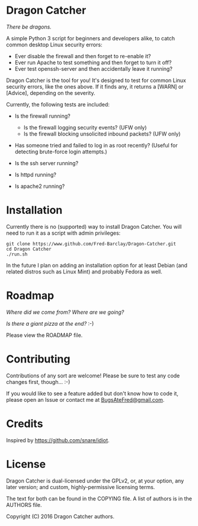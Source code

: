 Dragon Catcher
==============
*There be dragons.*

A simple Python 3 script for beginners and developers alike, to catch common
desktop Linux security errors:
 - Ever disable the firewall and then forget to re-enable it?
 - Ever run Apache to test something and then forget to turn it off?
 - Ever test openssh-server and then accidentally leave it running?

Dragon Catcher is the tool for you! It's designed to test for common Linux
security errors, like the ones above. If it finds any, it returns a
[WARN] or [Advice], depending on the severity.

Currently, the following tests are included:

 - Is the firewall running?
	 - Is the firewall logging security events? (UFW only)
	 - Is the firewall blocking unsolicited inbound packets? (UFW only)


 - Has someone tried and failed to log in as root recently? (Useful for
	 detecting brute-force login attempts.)

 - Is the ssh server running?

 - Is httpd running?

 - Is apache2 running?


Installation
============
Currently there is no (supported) way to install Dragon Catcher. You will need
to run it as a script with admin privileges:  
```
git clone https://www.github.com/Fred-Barclay/Dragon-Catcher.git
cd Dragon Catcher
./run.sh
```

In the future I plan on adding an installation option for at least Debian (and
related distros such as Linux Mint) and probably Fedora as well.

Roadmap
=======
*Where did we come from? Where are we going?*

*Is there a giant pizza at the end?*    :-)

Please view the ROADMAP file.

Contributing
============
Contributions of any sort are welcome! Please be sure to test any code changes
first, though... :-)

If you would like to see a feature added but don't know how to code it, please
open an Issue or contact me at BugsAteFred@gmail.com.

Credits
=======
Inspired by https://github.com/snare/idiot.


License
=======
Dragon Catcher is dual-licensed under the GPLv2, or, at your option, any later
version; and custom, highly-permissive licensing terms.

The text for both can be found in the COPYING file. A list of authors is in the
AUTHORS file.

Copyright (C) 2016 Dragon Catcher authors.
